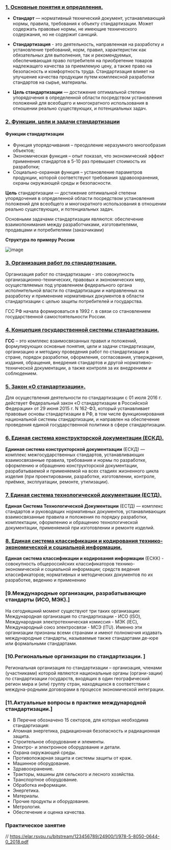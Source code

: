 ### [1. Основные понятия и определения.](https://github.com/YmkaBoom/model#1-основные-понятия-и-определения)

- **Стандарт** — нормативный технический документ, устанавливающий нормы, правила, требования к объекту стандартизации. Может содержать правовые нормы, не имеющие технического содержания, но не содержит санкций.

- **Стандартизация** - это деятельность, направленная на разработку и установление требований, норм, правил, характеристик как обязательных для выполнения, так и рекомендуемых, обеспечивающая право потребителя на приобретение товаров надлежащего качества за приемлемую цену, а также право на безопасность и комфортность труда. Стандартизация влияет на улучшение качества продукции путем комплексной разработки стандартов на сырье, материалы.

- **Цель стандартизации** — достижение оптимальной степени упорядочения в определенной области посредством установления положений для всеобщего и многократного использования в отношении реально существующих, и потенциальных задач.


### [2. Функции, цели и задачи стандартизации](README.md#2Функции_цели_и_задачи_стандартизации)

#### Функции стандартизации

- Функция упорядочивания – преодоление неразумного многообразия объектов;
- Экономическая функция – опыт показал, что экономический эффект применения стандартов в 5-10 раз превышает стоимость их разработки;
- Социально-охранная функция – установление параметров продукции, которой соответствуют требования здравоохранения, охраны окружающей среды и безопасности.

**Цель** стандартизации — достижение оптимальной степени упорядочения в определенной области посредством установления положений для всеобщего и многократного использования в отношении реально существующих, и потенциальных задач.

Основными задачами стандартизации являются: обеспечение взаимопонимания между разработчиками, изготовителями, продавцами и потребителями (заказчиками)

**Структура по примеру России** 

![image](https://user-images.githubusercontent.com/94033956/214838395-718335a2-2419-47ea-b95d-fc184703286f.png) 


### [3. Организация работ по стандартизации.]([README.md#3Организация_работ_по_стандартизации](https://github.com/YmkaBoom/model#3-организация-работ-по-стандартизации))

Организация работ по стандартизации - это совокупность организационно-технических, правовых и экономических мер, осуществляемых под управлением федерального органа исполнительной власти по стандартизации и направленных на разработку и применение нормативных документов в области стандартизации с целью защиты потребителей и государства.

ГСС РФ начала формироваться в 1992 г. в связи со становлением государственной самостоятельности России.


### [4. Концепция государственной системы стандартизации.]([README.md#4-Концепция-государственной-системы-стандартизации](https://github.com/YmkaBoom/model#4-концепция-государственной-системы-стандартизации))

**ГСС** – это комплекс взаимосвязанных правил и положений, формулирующих основные понятия, цели и задачи стандартизации, организацию и методику проведения работ по стандартизации в стране, порядок разработки, оформления, согласования, утверждения, издания, обращения, внедрения стандартов и другой нормативно-технической документации, а также контроля за их внедрением и соблюдением.


### [5. Закон «О стандартизации».](README.md#5.-Закон-«Сстандартизации»)

Для осуществления деятельности по стандартизации с 01 июля 2016 г. действует Федеральный закон «О стандартизации в Российской Федерации» от
29 июня 2015 г. N 162-ФЗ, который устанавливает правовые основы стандартизации в РФ, в том числе функционирования национальной системы стандартизации, и направлен на обеспечение проведения единой государственной политики в сфере стандартизации.


### [6. Единая система конструкторской документации (ЕСКД).](README.md#6-Концепция-государственной-системы-стандартизации)

**Едииная система конструкторской документаации** (ЕСКД) — комплекс межгосударственных стандартов, устанавливающих взаимосвязанные правила, требования и нормы по разработке, оформлению и обращению конструкторской документации, разрабатываемой и применяемой на всех стадиях жизненного цикла изделия (при проектировании, разработке, изготовлении, контроле, приёмке, эксплуатации, ремонте, утилизации).


### [7. Единая система технологической документации (ЕСТД).](README.md#7-Единая-система-технологической-документации)

**Единая Система Технологической Документации** (ЕСТД) — комплекс стандартов и руководящих нормативных документов, устанавливающих взаимосвязанные правила и положения по порядку разработки, комплектации, оформлению и обращению технологической документации, применяемой при изготовлении и ремонте изделий.


### [8. Единая система классификации и кодирования технико-экономической и социальной информации.](README.md#8-Единая-система-классификации-и-кодирования)

**Единая система классификации и кодирования информации** (ЕСКК) - совокупность общероссийских классификаторов технико-экономической и социальной информации; средств ведения классификаторов; нормативных и методических документов по их разработке, ведению и применению


### [9.Международные организации, разрабатывающие стандарты (ИСО, МЭК).]

На сегодняшний момент существуют три таких организации: Международная организация по стандартизации - ИСО (ISO), Международная электротехническая комиссия - МЭК (IEC), Международный союз электросвязи - МСЭ (ITU). Именно эти организации признаны всеми странами и имеют полномочия издавать международные стандарты, называемые также стандартами де-юре или формальными стандартами.

### [10.Региональные организации по стандартизации. ]

Региональная организация по стандартизации – организация, членами (участниками) которой являются национальные органы (органи-зации) по стандартизации государств, входящих в один географический регион мира и (или) группу стран, находящихся в соответствии с междуна-родными договорами в процессе экономической интеграции.

### [11.Актуальные вопросы в практике международной стандартизации.]

- В Перечне обозначено 15 секторов, для которых необходима стандартизация:
- Атомная энергетика, радиационная безопасность и радиационная защита.
- Строительное оборудование и элементы.
- Электро- и электронное оборудование и детали.
- Охрана окружающей среды.
- Противопожарная защита и системы защиты от краж.
- Машинное оборудование.
- Здравоохранение.
- Тракторы, машины для сельского и лесного хозяйства.
- Транспортное оборудование.
- Обработка информации.
- Энергетика.
- Материалы.
- Прочие продукты и оборудование.
- Метрология.
- Обеспечение и оценка качества.


### Практическое занятие

// https://elar.rsvpu.ru/bitstream/123456789/24900/1/978-5-8050-0644-0_2018.pdf
